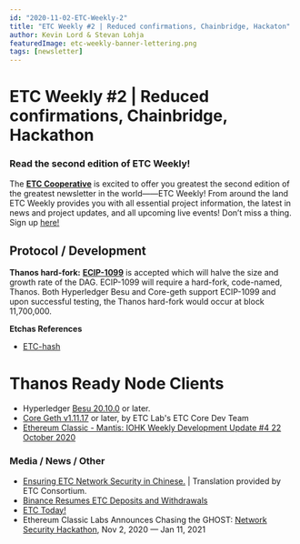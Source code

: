 ```yaml
---
id: "2020-11-02-ETC-Weekly-2"
title: "ETC Weekly #2 | Reduced confirmations, Chainbridge, Hackaton"
author: Kevin Lord & Stevan Lohja
featuredImage: etc-weekly-banner-lettering.png
tags: [newsletter]
---
```


# ETC Weekly #2 | Reduced confirmations, Chainbridge, Hackathon

### Read the second edition of ETC Weekly!

The [**ETC Cooperative**](https://medium.com/etccooperative) is excited to offer you greatest the second edition of the greatest newsletter in the world——ETC Weekly! From around the land ETC Weekly provides you with all essential project information, the latest in news and project updates, and all upcoming live events! Don’t miss a thing. Sign up [here!](https://landing.mailerlite.com/webforms/landing/h1d0x0)

## Protocol / Development
**Thanos hard-fork:** [**ECIP-1099**](https://ecips.ethereumclassic.org/ECIPs/ecip-1099) is accepted which will halve the size and growth rate of the DAG. ECIP-1099 will require a hard-fork, code-named, Thanos. Both Hyperledger Besu and Core-geth support ECIP-1099 and upon successful testing, the Thanos hard-fork would occur at block 11,700,000.

**Etchas References**
* [ETC-hash](https://github.com/eth-classic/etchash)

# Thanos Ready Node Clients
* Hyperledger [Besu 20.10.0](https://github.com/hyperledger/besu/releases/tag/20.10.0) or later.
* [Core Geth v1.11.17](https://github.com/etclabscore/core-geth/releases/tag/v1.11.17) or later, by ETC Lab's ETC Core Dev Team 
* [Ethereum Classic - Mantis: IOHK Weekly Development Update #4 22 October 2020](https://youtu.be/h-4t1VbG46M)

### Media / News / Other
* [Ensuring ETC Network Security in Chinese.](http://ethereumclassic.cn/2020/10/27/ETC-News.html) | Translation provided by ETC Consortium.
* [Binance Resumes ETC Deposits and Withdrawals](https://www.binance.com/en/support/announcement/ef9d733d6dd344ce9c52331479488011?r)
* [ETC Today!](https://etc.today/?edition_id=66848100-17a3-11eb-bd3d-0cc47a0d15fd)
* Ethereum Classic Labs Announces Chasing the GHOST: [Network Security Hackathon](https://medium.com/ethereum-classic-labs/ethereum-classic-labs-announces-chasing-the-ghost-network-security-hackathon-nov-2-2020-jan-aabfa597aeb6), Nov 2, 2020 — Jan 11, 2021
